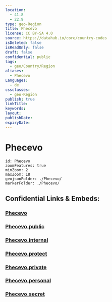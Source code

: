 ```yaml
---
location:
  - 41.8
  - 22.9
type: geo-Region
title: Phecevo
license: CC BY-SA 4.0
source: https://datahub.io/core/country-codes
isDeleted: false
isReadOnly: false
draft: false
confidential: public
tags:
  - geo/Country/Region
aliases:
  - Phecevo
Languages:
  - de
cssclasses:
  - geo-Region
publish: true
linkTitle:
keywords:
layout:
publishDate:
expiryDate:
---
```


# Phecevo

```leaflet
id: Phecevo
zoomFeatures: true 
minZoom: 2 
maxZoom: 18
geojsonFolder: ./Phecevo/
markerFolder: ./Phecevo/
```


## Confidential Links & Embeds: 

### [Phecevo](/_Standards/Earth/Continent/Europe/Europe~South/Macedonia~North/Municipalities~Macedonia/Phecevo.md) 

### [Phecevo.public](/_public/Earth/Continent/Europe/Europe~South/Macedonia~North/Municipalities~Macedonia/Phecevo.public.md) 

### [Phecevo.internal](/_internal/Earth/Continent/Europe/Europe~South/Macedonia~North/Municipalities~Macedonia/Phecevo.internal.md) 

### [Phecevo.protect](/_protect/Earth/Continent/Europe/Europe~South/Macedonia~North/Municipalities~Macedonia/Phecevo.protect.md) 

### [Phecevo.private](/_private/Earth/Continent/Europe/Europe~South/Macedonia~North/Municipalities~Macedonia/Phecevo.private.md) 

### [Phecevo.personal](/_personal/Earth/Continent/Europe/Europe~South/Macedonia~North/Municipalities~Macedonia/Phecevo.personal.md) 

### [Phecevo.secret](/_secret/Earth/Continent/Europe/Europe~South/Macedonia~North/Municipalities~Macedonia/Phecevo.secret.md)


